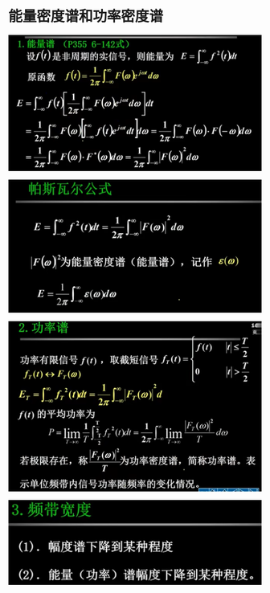 # 能量密度谱和功率密度谱

![Alt text](image-905.png)

![Alt text](image-906.png)

![Alt text](image-907.png)

![Alt text](image-908.png)
